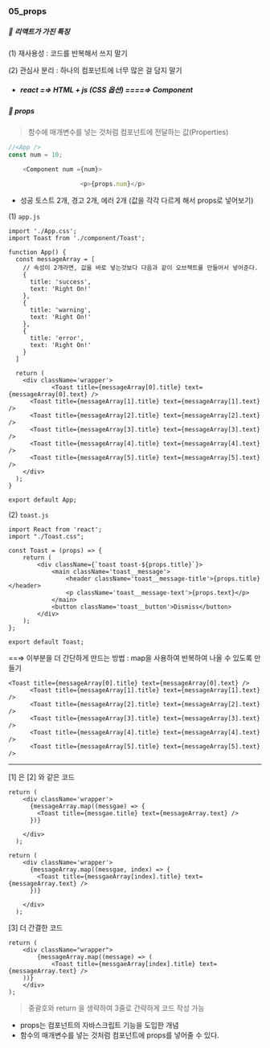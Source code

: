 ### 05_props



##### 🥕 리액트가 가진 특징 

(1) 재사용성 : 코드를 반복해서 쓰지 말기 

(2) 관심사 분리 : 하나의 컴포넌트에 너무 많은 걸 담지 말기 

* ##### react =⇒ HTML  + js (CSS 옵션) ====⇒ Component



##### 🥕 props

> 함수에 매개변수를 넣는 것처럼 컴포넌트에 전달하는 값(Properties)

```javascript
//<App />
const num = 10;

	<Component num ={num}>

					<p>{props.num}</p>
```

* 성공 토스트 2개, 경고 2개, 에러 2개 (값을 각각 다르게 해서 props로 넣어보기)



(1) `app.js`

```react
import './App.css';
import Toast from './component/Toast';

function App() {
  const messageArray = [
    // 속성이 2개라면, 값을 바로 넣는것보다 다음과 같이 오브젝트를 만들어서 넣어준다. 
    {
      title: 'success',
      text: 'Right On!'
    },
    {
      title: 'warning',
      text: 'Right On!'
    },
    {
      title: 'error',
      text: 'Right On!'
    }
  ]

  return (
    <div className='wrapper'>
			<Toast title={messageArray[0].title} text={messageArray[0].text} />
      <Toast title={messageArray[1].title} text={messageArray[1].text} />
      <Toast title={messageArray[2].title} text={messageArray[2].text} />
      <Toast title={messageArray[3].title} text={messageArray[3].text} />
      <Toast title={messageArray[4].title} text={messageArray[4].text} />
      <Toast title={messageArray[5].title} text={messageArray[5].text} />
    </div>
  );
}

export default App;
```



(2) `toast.js` 

```react
import React from 'react';
import "./Toast.css";

const Toast = (props) => {
    return (
        <div className={`toast toast-${props.title}`}>
            <main className='toast__message'>
                <header className='toast__message-title'>{props.title}</header>
                <p className='toast__message-text'>{props.text}</p>
            </main>
            <button className='toast__button'>Dismiss</button>
        </div>
    );
};

export default Toast;
```

==⇒ 이부분을 더 간단하게 만드는 방법  : map을 사용하여 반복하여 나올 수 있도록 만들기 

```react
<Toast title={messageArray[0].title} text={messageArray[0].text} />
      <Toast title={messageArray[1].title} text={messageArray[1].text} />
      <Toast title={messageArray[2].title} text={messageArray[2].text} />
      <Toast title={messageArray[3].title} text={messageArray[3].text} />
      <Toast title={messageArray[4].title} text={messageArray[4].text} />
      <Toast title={messageArray[5].title} text={messageArray[5].text} />
```





---



[1] 은 [2] 와 같은 코드 

```react
return (
    <div className='wrapper'>
      {messageArray.map((messgae) => {
        <Toast title={messgae.title} text={messageArray.text} />
      })}

    </div>
  );
```

```react
return (
    <div className='wrapper'>
      {messageArray.map((messgae, index) => {
        <Toast title={messgaeArray[index].title} text={messageArray.text} />
      })}

    </div>
  );
```



[3] 더 간결한 코드 

```react
return (
	<div className="wrapper">
		{messageArray.map((message) => (
			<Toast title={messgaeArray[index].title} text={messageArray.text} />
	))}
	</div>
);
```

> 중괄호와 return 을 생략하여 3줄로 간략하게 코드 작성 가능 

- props는 컴포넌트의 자바스크립트 기능을 도입한 개념
- 함수의 매개변수를 넣는 것처럼 컴포넌트에 props를 넣어줄 수 있다.
